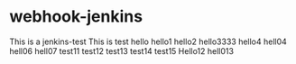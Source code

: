 # webhook-jenkins
This is a jenkins-test
This is test
hello
hello1
hello2
hello3333
hello4
hell04
hell06
hell07
test11
test12
test13
test14
test15
Hello12
hell013
